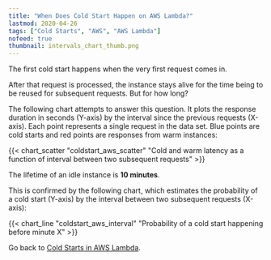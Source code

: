 ```yaml
---
title: "When Does Cold Start Happen on AWS Lambda?"
lastmod: 2020-04-26
tags: ["Cold Starts", "AWS", "AWS Lambda"]
nofeed: true
thumbnail: intervals_chart_thumb.png
---
```


The first cold start happens when the very first request comes in.

After that request is processed, the instance stays alive for the time being to be reused for subsequent requests. But for how long?

The following chart attempts to answer this question. It plots the response duration in seconds (Y-axis) by the interval since the previous requests (X-axis). Each point represents a single request in the data set. Blue points are cold starts and red points are responses from warm instances:

{{< chart_scatter
    "coldstart_aws_scatter"
    "Cold and warm latency as a function of interval between two subsequent requests" >}}

The lifetime of an idle instance is **10 minutes**.

This is confirmed by the following chart, which estimates the probability of a cold start (Y-axis) by the interval between two subsequent requests (X-axis):

{{< chart_line
    "coldstart_aws_interval"
    "Probability of a cold start happening before minute X" >}}

Go back to [Cold Starts in AWS Lambda](/serverless/coldstarts/aws/).

